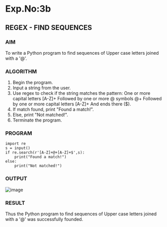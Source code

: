 
# Exp.No:3b  
## REGEX - FIND SEQUENCES

### AIM  

To write a Python program to find sequences of Upper case letters joined with a '@'.

### ALGORITHM

1. Begin the program.  
2. Input a string from the user.
3. Use regex to check if the string matches the pattern:
   One or more capital letters [A-Z]+
   Followed by one or more @ symbols @+
   Followed by one or more capital letters [A-Z]+
   And ends there ($).
4. If match found, print "Found a match!".
5. Else, print "Not matched!".
6. Terminate the program.

### PROGRAM

```
import re
s = input()
if re.search(r'[A-Z]+@+[A-Z]+$',s):
    print("Found a match!")
else:
    print("Not matched!")

```
### OUTPUT

![image](https://github.com/user-attachments/assets/22f8d4bb-9ae2-419b-8e6c-559b4a9424f9)

### RESULT

Thus the Python program to find sequences of Upper case letters joined with a '@' was successfully founded.

